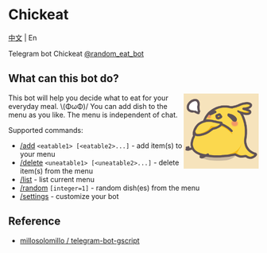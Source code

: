 # Chickeat

[中文](README.md) | En

Telegram bot Chickeat [@random_eat_bot](https://t.me/random_eat_bot)

## What can this bot do?

<img align="right" alt="机器人头像" width="30%" src="img/botpic.png">

This bot will help you decide what to eat for your everyday meal. \\(ΦωΦ)/ You can add dish to the menu as you like. The menu is independent of chat.

Supported commands:

- [/add](#) `<eatable1> [<eatable2>...]` - add item(s) to your menu
- [/delete](#) `<uneatable1> [<uneatable2>...]` - delete item(s) from the menu
- [/list](#) - list current menu
- [/random](#) `[integer=1]` - random dish(es) from the menu
- [/settings](#) - customize your bot

## Reference

- [millosolomillo / telegram-bot-gscript](https://github.com/millosolomillo/telegram-bot-gscript)